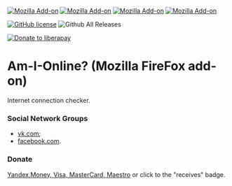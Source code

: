 [![Mozilla Add-on](https://img.shields.io/amo/v/am-i-online-.svg)](https://addons.mozilla.org/addon/am-i-online-/)
[![Mozilla Add-on](https://img.shields.io/amo/d/am-i-online-.svg)](https://addons.mozilla.org/en-US/addon/am-i-online-/)
[![Mozilla Add-on](https://img.shields.io/amo/stars/am-i-online-.svg)](https://addons.mozilla.org/addon/am-i-online-/)
[![Mozilla Add-on](https://img.shields.io/amo/users/am-i-online-.svg)](https://addons.mozilla.org/addon/am-i-online-/)

[![GitHub license](https://img.shields.io/github/license/donbidon/Am-I-Online.svg)](https://github.com/donbidon/Am-I-Online/blob/master/LICENSE)
![Github All Releases](https://img.shields.io/github/downloads/donbidon/Am-I-Online/total.svg)

[![Donate to liberapay](http://img.shields.io/liberapay/receives/don.bidon.svg?logo=liberapay)](https://liberapay.com/don.bidon/donate)

# Am-I-Online? (Mozilla FireFox add-on)
Internet connection checker.

### Social Network Groups

* [vk.com](https://vk.com/addonamionline);
* [facebook.com](https://www.facebook.com/groups/372297566670153/about/).
 
### Donate

[Yandex.Money, Visa, MasterCard, Maestro](https://money.yandex.ru/to/4100135114149) or click to the "receives" badge.
